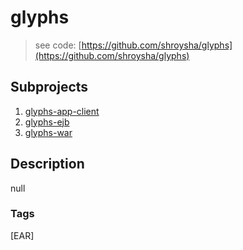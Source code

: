 # glyphs
> see code: [https://github.com/shroysha/glyphs](https://github.com/shroysha/glyphs)

## Subprojects 
1. [glyphs-app-client](/glyphs-app-client)
1. [glyphs-ejb](/glyphs-ejb)
1. [glyphs-war](/glyphs-war)

## Description
null

### Tags
[EAR]
